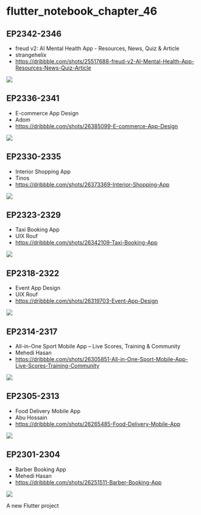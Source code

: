 # flutter_notebook_chapter_46

## EP2342-2346

- freud v2: AI Mental Health App - Resources, News, Quiz & Article
- strangehelix
- https://dribbble.com/shots/25517688-freud-v2-AI-Mental-Health-App-Resources-News-Quiz-Article

<img src="https://cdn.dribbble.com/userupload/18882823/file/original-ea91be3a79947351198b6777cb49a23b.png?resize=1600x1200&vertical=center">

## EP2336-2341

- E-commerce App Design
- Adom
- https://dribbble.com/shots/26385099-E-commerce-App-Design

<img src="https://cdn.dribbble.com/userupload/44451116/file/d5856e4db1142d2aa404367637fef6ff.png?resize=1905x1429&vertical=center">

## EP2330-2335

- Interior Shopping App
- Tinos
- https://dribbble.com/shots/26373369-Interior-Shopping-App

<img src="https://cdn.dribbble.com/userupload/44411565/file/e13dcf2b453a6190a1e3b045c574a515.jpg?resize=1905x1429&vertical=center">

## EP2323-2329

- Taxi Booking App
- UIX Rouf
- https://dribbble.com/shots/26342109-Taxi-Booking-App

<img src="https://cdn.dribbble.com/userupload/44312542/file/6217ce9d346574c60475de4f8122deda.png?resize=1905x1429&vertical=center">

## EP2318-2322

- Event App Design
- UIX Rouf
- https://dribbble.com/shots/26319703-Event-App-Design

<img src="https://cdn.dribbble.com/userupload/44242911/file/17fbde293c2fa107791fd8ad4692fed7.png?resize=1905x1429&vertical=center">

## EP2314-2317

- All-in-One Sport Mobile App – Live Scores, Training & Community
- Mehedi Hasan
- https://dribbble.com/shots/26305851-All-in-One-Sport-Mobile-App-Live-Scores-Training-Community

<img src="https://cdn.dribbble.com/userupload/44199137/file/original-25b5c5cf135f10589f37ea9c4fbf2ffa.png?resize=2400x1800&vertical=center">


## EP2305-2313

- Food Delivery Mobile App
- Abu Hossain
- https://dribbble.com/shots/26265485-Food-Delivery-Mobile-App

<img src="https://cdn.dribbble.com/userupload/44071029/file/original-0fe1698c54d9c0abd62ce4612bde847c.png?resize=1905x1429&vertical=center">

## EP2301-2304

- Barber Booking App
- Mehedi Hasan
- https://dribbble.com/shots/26251511-Barber-Booking-App

<img src="https://cdn.dribbble.com/userupload/44027319/file/original-6245e2ef6f45cf215596bdbe6df6d00a.png?resize=2048x1536&vertical=center">

A new Flutter project
